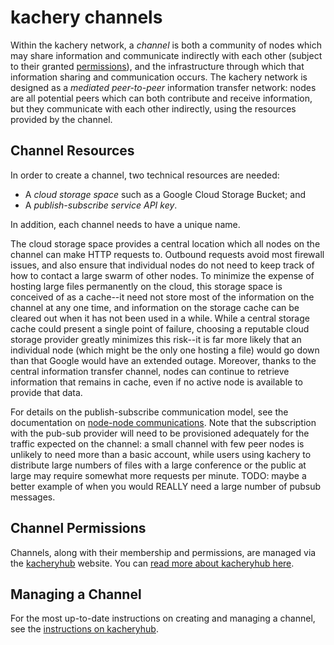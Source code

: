 # kachery channels

Within the kachery network, a *channel* is both a community of
nodes which may share information and communicate indirectly with
each other (subject to their granted [permissions](./security.md#Permissions)),
and the infrastructure through which that information sharing and communication
occurs. The kachery network is designed as a *mediated peer-to-peer* information
transfer network: nodes are all potential peers which can both contribute and
receive information, but they communicate with each other indirectly, using the
resources provided by the channel.

## Channel Resources

In order to create a channel, two technical resources are needed:

* A *cloud storage space* such as a Google Cloud Storage Bucket; and
* A *publish-subscribe service API key*.

In addition, each channel needs to have a unique name.

The cloud storage space provides a central location which all nodes on the channel
can make HTTP requests to. Outbound requests avoid most firewall issues, and also ensure
that individual nodes do not need to keep track of how to contact a large swarm
of other nodes. To minimize the expense of hosting large files permanently on
the cloud, this storage space is conceived of as a cache--it need not store most
of the information on the channel at any one time, and information on the storage
cache can be cleared out when it has not been used in a while. While a central
storage cache could present a single point of failure, choosing a reputable
cloud storage provider greatly minimizes this risk--it is far more likely that
an individual node (which might be the only one hosting a file) would go down
than that Google would have an extended outage. Moreover, thanks to the central
information transfer channel, nodes can continue to retrieve information that
remains in cache, even if no active node is available to provide that data.

For details on the publish-subscribe communication model, see the documentation on
[node-node communications](./node.md#Communications). Note that the subscription
with the pub-sub provider will need to be provisioned adequately for the traffic
expected on the channel: a small channel with few peer nodes is unlikely to need
more than a basic account, while users using kachery to distribute large numbers
of files with a large conference or the public at large may require somewhat
more requests per minute. TODO: maybe a better example of when you would REALLY need a large number of pubsub messages.

## Channel Permissions

Channels, along with their membership and permissions, are managed via the
[kacheryhub](https://www.kacheryhub.org/home) website. You can
[read more about kacheryhub here](./hub.md).

## Managing a Channel

For the most up-to-date instructions on creating and managing a channel, see the
[instructions on kacheryhub](https://www.kacheryhub.org/home).

